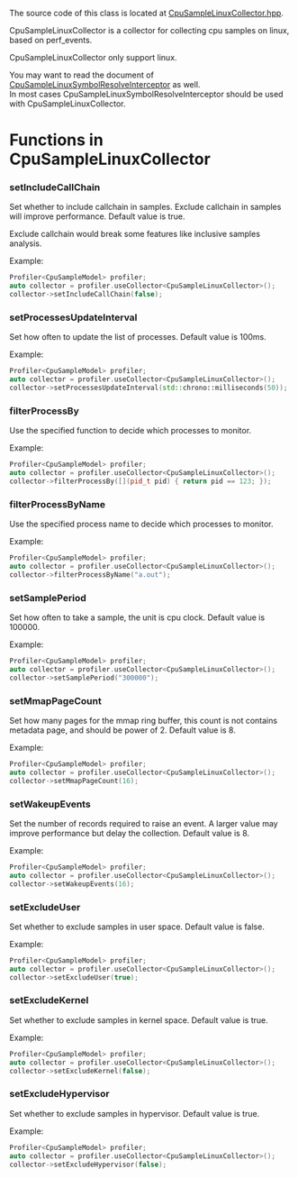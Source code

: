 The source code of this class is located at [CpuSampleLinuxCollector.hpp](../../include/LiveProfiler/Collectors/CpuSampleLinuxCollector.hpp).

CpuSampleLinuxCollector is a collector for collecting cpu samples on linux, based on perf_events.

CpuSampleLinuxCollector only support linux.

You may want to read the document of [CpuSampleLinuxSymbolResolveInterceptor](../Interceptors/CpuSampleLinuxSymbolResolveInterceptor.md) as well.<br/>
In most cases CpuSampleLinuxSymbolResolveInterceptor should be used with CpuSampleLinuxCollector.

# Functions in CpuSampleLinuxCollector

### setIncludeCallChain

Set whether to include callchain in samples.
Exclude callchain in samples will improve performance.
Default value is true.

Exclude callchain would break some features like inclusive samples analysis.

Example:

``` c++
Profiler<CpuSampleModel> profiler;
auto collector = profiler.useCollector<CpuSampleLinuxCollector>();
collector->setIncludeCallChain(false);
```

### setProcessesUpdateInterval

Set how often to update the list of processes.
Default value is 100ms.

Example:

``` c++
Profiler<CpuSampleModel> profiler;
auto collector = profiler.useCollector<CpuSampleLinuxCollector>();
collector->setProcessesUpdateInterval(std::chrono::milliseconds(50));
```

### filterProcessBy

Use the specified function to decide which processes to monitor.

Example:

``` c++
Profiler<CpuSampleModel> profiler;
auto collector = profiler.useCollector<CpuSampleLinuxCollector>();
collector->filterProcessBy([](pid_t pid) { return pid == 123; });
```

### filterProcessByName

Use the specified process name to decide which processes to monitor.

Example:

``` c++
Profiler<CpuSampleModel> profiler;
auto collector = profiler.useCollector<CpuSampleLinuxCollector>();
collector->filterProcessByName("a.out");
```

### setSamplePeriod

Set how often to take a sample, the unit is cpu clock.
Default value is 100000.

Example:

``` c++
Profiler<CpuSampleModel> profiler;
auto collector = profiler.useCollector<CpuSampleLinuxCollector>();
collector->setSamplePeriod("300000");
```

### setMmapPageCount

Set how many pages for the mmap ring buffer,
this count is not contains metadata page, and should be power of 2.
Default value is 8.

Example:

``` c++
Profiler<CpuSampleModel> profiler;
auto collector = profiler.useCollector<CpuSampleLinuxCollector>();
collector->setMmapPageCount(16);
```

### setWakeupEvents

Set the number of records required to raise an event.
A larger value may improve performance but delay the collection.
Default value is 8.

Example:

``` c++
Profiler<CpuSampleModel> profiler;
auto collector = profiler.useCollector<CpuSampleLinuxCollector>();
collector->setWakeupEvents(16);
```

### setExcludeUser

Set whether to exclude samples in user space.
Default value is false.

Example:

``` c++
Profiler<CpuSampleModel> profiler;
auto collector = profiler.useCollector<CpuSampleLinuxCollector>();
collector->setExcludeUser(true);
```

### setExcludeKernel

Set whether to exclude samples in kernel space.
Default value is true.

Example:

``` c++
Profiler<CpuSampleModel> profiler;
auto collector = profiler.useCollector<CpuSampleLinuxCollector>();
collector->setExcludeKernel(false);
```

### setExcludeHypervisor

Set whether to exclude samples in hypervisor.
Default value is true.

Example:

``` c++
Profiler<CpuSampleModel> profiler;
auto collector = profiler.useCollector<CpuSampleLinuxCollector>();
collector->setExcludeHypervisor(false);
```

